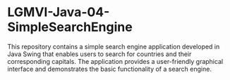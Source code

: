 # LGMVI-Java-04-SimpleSearchEngine
This repository contains a simple search engine application developed in Java Swing that enables users to search for countries and their corresponding capitals. The application provides a user-friendly graphical interface and demonstrates the basic functionality of a search engine.
